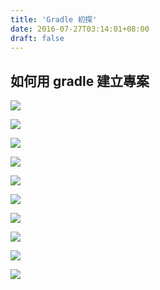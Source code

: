 ```yaml
---
title: 'Gradle 初探'
date: 2016-07-27T03:14:01+08:00
draft: false
---
```


## 如何用 gradle 建立專案

![](https://fblog.ooopiz.com/images/201607/A05-01.png)

![](https://fblog.ooopiz.com/images/201607/A05-02.png)

![](https://fblog.ooopiz.com/images/201607/A05-03.png)

![](https://fblog.ooopiz.com/images/201607/A05-04.png)

![](https://fblog.ooopiz.com/images/201607/A05-05.png)

![](https://fblog.ooopiz.com/images/201607/A05-06.png)

![](https://fblog.ooopiz.com/images/201607/A05-07.png)

![](https://fblog.ooopiz.com/images/201607/A05-08.png)

![](https://fblog.ooopiz.com/images/201607/A05-09.png)

![](https://fblog.ooopiz.com/images/201607/A05-10.png)
